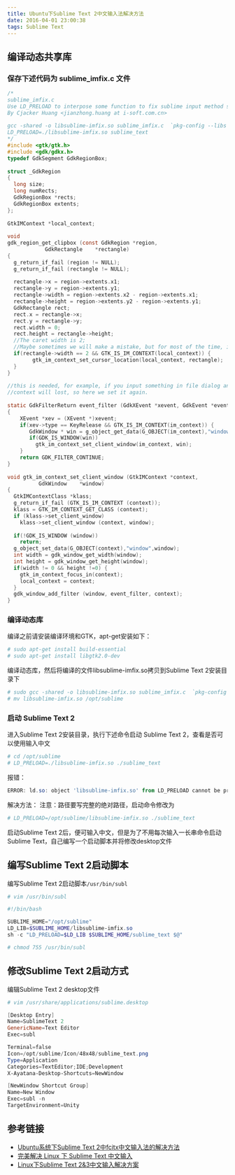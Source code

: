 ```yaml
---
title: Ubuntu下Sublime Text 2中文输入法解决方法
date: 2016-04-01 23:00:38
tags: Sublime Text
---
```


## 编译动态共享库

### 保存下述代码为 sublime_imfix.c 文件

```c
/*
sublime_imfix.c
Use LD_PRELOAD to interpose some function to fix sublime input method support for linux.
By Cjacker Huang <jianzhong.huang at i-soft.com.cn>
 
gcc -shared -o libsublime-imfix.so sublime_imfix.c  `pkg-config --libs --cflags gtk+-2.0` -fPIC
LD_PRELOAD=./libsublime-imfix.so sublime_text
*/
#include <gtk/gtk.h>
#include <gdk/gdkx.h>
typedef GdkSegment GdkRegionBox;
 
struct _GdkRegion
{
  long size;
  long numRects;
  GdkRegionBox *rects;
  GdkRegionBox extents;
};
 
GtkIMContext *local_context;
 
void
gdk_region_get_clipbox (const GdkRegion *region,
            GdkRectangle    *rectangle)
{
  g_return_if_fail (region != NULL);
  g_return_if_fail (rectangle != NULL);
 
  rectangle->x = region->extents.x1;
  rectangle->y = region->extents.y1;
  rectangle->width = region->extents.x2 - region->extents.x1;
  rectangle->height = region->extents.y2 - region->extents.y1;
  GdkRectangle rect;
  rect.x = rectangle->x;
  rect.y = rectangle->y;
  rect.width = 0;
  rect.height = rectangle->height;
  //The caret width is 2;
  //Maybe sometimes we will make a mistake, but for most of the time, it should be the caret.
  if(rectangle->width == 2 && GTK_IS_IM_CONTEXT(local_context)) {
        gtk_im_context_set_cursor_location(local_context, rectangle);
  }
}
 
//this is needed, for example, if you input something in file dialog and return back the edit area
//context will lost, so here we set it again.
 
static GdkFilterReturn event_filter (GdkXEvent *xevent, GdkEvent *event, gpointer im_context)
{
    XEvent *xev = (XEvent *)xevent;
    if(xev->type == KeyRelease && GTK_IS_IM_CONTEXT(im_context)) {
       GdkWindow * win = g_object_get_data(G_OBJECT(im_context),"window");
       if(GDK_IS_WINDOW(win))
         gtk_im_context_set_client_window(im_context, win);
    }
    return GDK_FILTER_CONTINUE;
}
 
void gtk_im_context_set_client_window (GtkIMContext *context,
          GdkWindow    *window)
{
  GtkIMContextClass *klass;
  g_return_if_fail (GTK_IS_IM_CONTEXT (context));
  klass = GTK_IM_CONTEXT_GET_CLASS (context);
  if (klass->set_client_window)
    klass->set_client_window (context, window);
 
  if(!GDK_IS_WINDOW (window))
    return;
  g_object_set_data(G_OBJECT(context),"window",window);
  int width = gdk_window_get_width(window);
  int height = gdk_window_get_height(window);
  if(width != 0 && height !=0) {
    gtk_im_context_focus_in(context);
    local_context = context;
  }
  gdk_window_add_filter (window, event_filter, context);
}
```

### 编译动态库

编译之前请安装编译环境和GTK，apt-get安装如下：

```powershell
# sudo apt-get install build-essential
# sudo apt-get install libgtk2.0-dev
```

编译动态库，然后将编译的文件libsublime-imfix.so拷贝到Sublime Text 2安装目录下

```powershell
# sudo gcc -shared -o libsublime-imfix.so sublime_imfix.c  `pkg-config --libs --cflags gtk+-2.0` -fPIC
# mv libsublime-imfix.so /opt/sublime
```

### 启动 Sublime Text 2

进入Sublime Text 2安装目录，执行下述命令启动 Sublime Text 2，查看是否可以使用输入中文

```powershell
# cd /opt/sublime
# LD_PRELOAD=./libsublime-imfix.so ./sublime_text
```

报错：

```powershell
ERROR: ld.so: object 'libsublime-imfix.so' from LD_PRELOAD cannot be preloaded (cannot open shared object file): ignored.
```
解决方法：
注意：路径要写完整的绝对路径，启动命令修改为

```powershell
# LD_PRELOAD=/opt/sublime/libsublime-imfix.so ./sublime_text
```

启动Sublime Text 2后，便可输入中文，但是为了不用每次输入一长串命令启动Sublime Text，自己编写一个启动脚本并将修改desktop文件

## 编写Sublime Text 2启动脚本

编写Sublime Text 2启动脚本`/usr/bin/subl`

```powershell
# vim /usr/bin/subl

#!/bin/bash

SUBLIME_HOME="/opt/sublime"
LD_LIB=$SUBLIME_HOME/libsublime-imfix.so
sh -c "LD_PRELOAD=$LD_LIB $SUBLIME_HOME/sublime_text $@"

# chmod 755 /usr/bin/subl
```


## 修改Sublime Text 2启动方式

编辑Sublime Text 2 desktop文件

```powershell
# vim /usr/share/applications/sublime.desktop

[Desktop Entry]
Name=SublimeText 2
GenericName=Text Editor
Exec=subl

Terminal=false
Icon=/opt/sublime/Icon/48x48/sublime_text.png
Type=Application
Categories=TextEditor;IDE;Development
X-Ayatana-Desktop-Shortcuts=NewWindow

[NewWindow Shortcut Group]
Name=New Window
Exec=subl -n
TargetEnvironment=Unity
```

## 参考链接

- [Ubuntu系统下Sublime Text 2中fcitx中文输入法的解决方法](https://my.oschina.net/wugaoxing/blog/121281)
- [完美解决 Linux 下 Sublime Text 中文输入](https://my.oschina.net/tsl0922/blog/113495?p=2)
- [Linux下Sublime Text 2&3中文输入解决方案](https://iwww.me/125.html)
